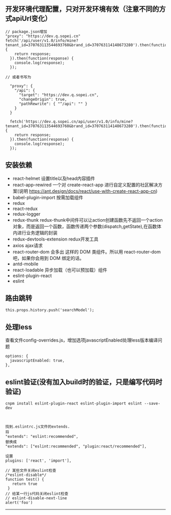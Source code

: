 ## 开发环境代理配置，只对开发环境有效（注意不同的方式apiUrl变化）
```
// package.json增加
"proxy": "https://dev.q.sopei.cn"
fetch('/api/user/v1.0/info/mine?tenant_id=370763113544693760&brand_id=370763114148673280').then(function(response) {
    return response;
  }).then(function(response) {
    console.log(response);
  });
```
```
// 或者书写为

  "proxy": {
    "/api": {
      "target": "https://dev.q.sopei.cn",
      "changeOrigin": true,
      "pathRewrite": { "^/api": "" }
    }
  }

  fetch('https://dev.q.sopei.cn/api/user/v1.0/info/mine?tenant_id=370763113544693760&brand_id=370763114148673280').then(function(response) {
    return response;
  }).then(function(response) {
    console.log(response);
  });
```

## 安装依赖
- react-helmet 设置title以及head内容插件
- react-app-rewired 一个对 create-react-app 进行自定义配置的社区解决方案(说明 https://ant.design/docs/react/use-with-create-react-app-cn)
- babel-plugin-import 按需加载组件
- redux
- react-redux
- redux-logger
- redux-thunk  redux-thunk中间件可以让action创建函数先不返回一个action对象，而是返回一个函数，函数传递两个参数(dispatch,getState),在函数体内进行业务逻辑的封装
- redux-devtools-extension redux开发工具
- axios ajax请求
- react-router-dom  会多出<Link> <BrowserRouter> 这样的 DOM 类组件。所以用 react-router-dom 吧，如果你会用到 DOM 绑定的话。
- antd-mobile
- react-loadable 异步加载（也可以预加载）组件
- eslint-plugin-react
- eslint

## 路由跳转
```
this.props.history.push('searchModel');
```

## 处理less
查看文件config-overrides.js，增加选项javascriptEnabled处理less版本编译问题

```
options: {
  javascriptEnabled: true,
},
```
## eslint验证(没有加入build时的验证，只是编写代码时验证)
```
cnpm install eslint-plugin-react eslint-plugin-import eslint --save-dev



找到.eslintrc.js文件的extends.
将
"extends": "eslint:recommended",
替换成
"extends": ["eslint:recommended", "plugin:react/recommended"],

设置
plugins: ['react', 'import'],

// 某些文件关闭eslint检查
/*eslint-disable*/
function test() {
   return true
 }
// 给某一行js代码关闭eslint检查
// eslint-disable-next-line
alert('foo')

```


**************************************************************************************************************************************************

